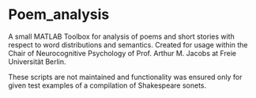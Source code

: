 # Poem_analysis


A small MATLAB Toolbox for analysis of poems and short stories with respect to word distributions and semantics. Created for usage within the Chair of Neurocognitive Psychology of Prof. Arthur M. Jacobs at Freie Universität Berlin.

These scripts are not maintained and functionality was ensured only for given test examples of a compilation of Shakespeare sonets.
